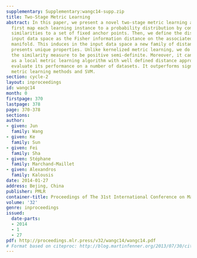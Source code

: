 ```yaml
---
supplementary: Supplementary:wangc14-supp.zip
title: Two-Stage Metric Learning
abstract: In this paper, we present a novel two-stage metric learning algorithm. We
  first map each learning instance to a probability distribution by computing its
  similarities to a set of fixed anchor points. Then, we define the distance in the
  input data space as the Fisher information distance on the associated statistical
  manifold. This induces in the input data space a new family of distance metric which
  presents unique properties. Unlike kernelized metric learning, we do not require
  the similarity measure to be positive semi-definite. Moreover, it can also be interpreted
  as a local metric learning algorithm with well defined distance approximation. We
  evaluate its performance on a number of datasets. It outperforms significantly other
  metric learning methods and SVM.
section: cycle-2
layout: inproceedings
id: wangc14
month: 0
firstpage: 370
lastpage: 378
page: 370-378
sections: 
author:
- given: Jun
  family: Wang
- given: Ke
  family: Sun
- given: Fei
  family: Sha
- given: Stéphane
  family: Marchand-Maillet
- given: Alexandros
  family: Kalousis
date: 2014-01-27
address: Bejing, China
publisher: PMLR
container-title: Proceedings of The 31st International Conference on Machine Learning
volume: '32'
genre: inproceedings
issued:
  date-parts:
  - 2014
  - 1
  - 27
pdf: http://proceedings.mlr.press/v32/wangc14/wangc14.pdf
# Format based on citeproc: http://blog.martinfenner.org/2013/07/30/citeproc-yaml-for-bibliographies/
---
```


